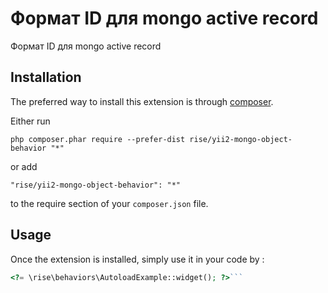 Формат ID для  mongo active record
==================================
Формат ID для  mongo active record

Installation
------------

The preferred way to install this extension is through [composer](http://getcomposer.org/download/).

Either run

```
php composer.phar require --prefer-dist rise/yii2-mongo-object-behavior "*"
```

or add

```
"rise/yii2-mongo-object-behavior": "*"
```

to the require section of your `composer.json` file.


Usage
-----

Once the extension is installed, simply use it in your code by  :

```php
<?= \rise\behaviors\AutoloadExample::widget(); ?>```